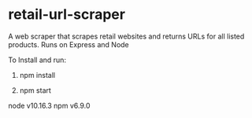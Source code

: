 # retail-url-scraper
A web scraper that scrapes retail websites and returns URLs for all listed products. Runs on Express and Node

To Install and run:

1. npm install

2. npm start


node v10.16.3
npm v6.9.0